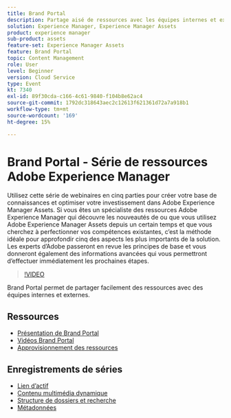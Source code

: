 ```yaml
---
title: Brand Portal 
description: Partage aisé de ressources avec les équipes internes et externes
solution: Experience Manager, Experience Manager Assets
product: experience manager
sub-product: assets
feature-set: Experience Manager Assets
feature: Brand Portal
topic: Content Management
role: User
level: Beginner
version: Cloud Service
type: Event
kt: 7340
exl-id: 89f30cda-c166-4c61-9840-f104b8e62ac4
source-git-commit: 1792dc318643aec2c12613f621361d72a7a918b1
workflow-type: tm+mt
source-wordcount: '169'
ht-degree: 15%

---
```


# Brand Portal - Série de ressources Adobe Experience Manager

Utilisez cette série de webinaires en cinq parties pour créer votre base de connaissances et optimiser votre investissement dans Adobe Experience Manager Assets. Si vous êtes un spécialiste des ressources Adobe Experience Manager qui découvre les nouveautés de ou que vous utilisez Adobe Experience Manager Assets depuis un certain temps et que vous cherchez à perfectionner vos compétences existantes, c’est la méthode idéale pour approfondir cinq des aspects les plus importants de la solution. Les experts d’Adobe passeront en revue les principes de base et vous donneront également des informations avancées qui vous permettront d’effectuer immédiatement les prochaines étapes.

>[!VIDEO](https://video.tv.adobe.com/v/332133/?quality=12&learn=on&hidetitle=true)

Brand Portal permet de partager facilement des ressources avec des équipes internes et externes.

## Ressources

* [Présentation de Brand Portal](https://experienceleague.adobe.com/docs/experience-manager-brand-portal/using/introduction/brand-portal.html?lang=fr)
* [Vidéos Brand Portal](https://experienceleague.adobe.com/docs/experience-manager-learn/assets/sharing/brand-portal/brand-portal.html)
* [Approvisionnement des ressources](https://experienceleague.adobe.com/docs/experience-manager-brand-portal/using/asset-sourcing-in-brand-portal/brand-portal-asset-sourcing.html?lang=fr)

## Enregistrements de séries

* [Lien d’actif](asset-link.md)
* [Contenu multimédia dynamique](dynamic-media.md)
* [Structure de dossiers et recherche](folder-structure-search.md)
* [Métadonnées](metadata.md)
